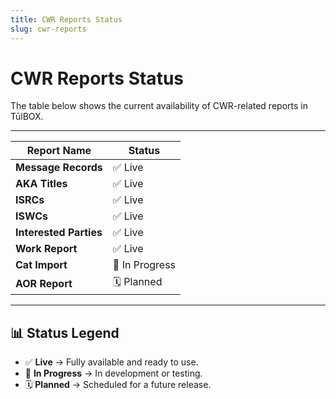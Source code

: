 ```yaml
---
title: CWR Reports Status
slug: cwr-reports
---
```


# CWR Reports Status

The table below shows the current availability of CWR-related reports in TūlBOX.

---

| Report Name | Status |
|-------------|--------|
| **Message Records** | ✅ Live |
| **AKA Titles** | ✅ Live |
| **ISRCs** | ✅ Live |
| **ISWCs** | ✅ Live |
| **Interested Parties** | ✅ Live |
| **Work Report** | ✅ Live |
| **Cat Import** | 🔄 In Progress |
| **AOR Report** | 🗓️ Planned |

---

## 📊 Status Legend

- ✅ **Live** → Fully available and ready to use.  
- 🔄 **In Progress** → In development or testing.  
- 🗓️ **Planned** → Scheduled for a future release.

